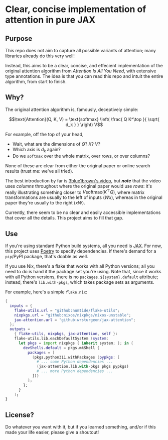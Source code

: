 # Clear, concise implementation of attention in pure JAX

## Purpose

This repo does not aim to capture all possible variants of attention;
many libraries already do this very well!

Instead, this aims to be a clear, concise, and effecient implementation of the original
attention algorithm from _Attention Is All You Need_, with extensive type annotations.
The idea is that you can read this repo and intuit the entire algorithm, from start to finish.

## Why?

The original attention algorithm is, famously, deceptively simple:

```math
\text{Attention}(Q, K, V) = \text{softmax} \left( \frac{ Q K^\top }{ \sqrt{ d_k } } \right) V
```

For example, off the top of your head,
- Wait, what are the dimensions of $Q$? $K$? $V$?
- Which axis is $`d_k`$ again?
- Do we `softmax` over the whole matrix, over rows, or over columns?

None of these are clear from either the original paper or online search results (trust me: we've all tried).

The best introduction by far is [3blue1brown's video](https://youtu.be/eMlx5fFNoYc?si=JUKzND7b0uQ00EaK),
but _**note**_ that the video uses _columns_ throughout where the original paper would use _rows_:
it's really illustrating something closer to $`V \text{softmax} \left( K^\top Q \right)`$,
where matrix transformations are usually to the left of inputs ($`W x`$),
whereas in the original paper they're usually to the right ($`x W`$).

Currently, there seem to be no clear and easily accessible implementations that cover all the details.
This project aims to fill that gap.

## Use

If you're using standard Python build systems, all you need is [JAX](https://github.com/google/jax).
For now, this project uses [Poetry](https://github.com/python-poetry/poetry) to specify dependencies.
If there's demand for a `pip`/PyPI package, that's doable as well.

If you use Nix, there's a flake that works with all Python versions;
all you need to do is hand it the package set you're using.
Note that, since it works with all Python versions, there is no `packages.${system}.default` attribute;
instead, there's `lib.with-pkgs`, which takes package sets as arguments.

For example, here's a simple `flake.nix`:
```nix
{
  inputs = {
    flake-utils.url = "github:numtide/flake-utils";
    nixpkgs.url = "github:nixos/nixpkgs/nixos-unstable";
    jax-attention.url = "github:wrsturgeon/jax-attention";
  };
  outputs =
    { flake-utils, nixpkgs, jax-attention, self }:
    flake-utils.lib.eachDefaultSystem (system:
      let pkgs = import nixpkgs { inherit system; }; in {
        devShells.default = pkgs.mkShell {
          packages = [
            (pkgs.python311.withPackages (pypkgs: [
              # ... some Python dependencies ...
              (jax-attention.lib.with-pkgs pkgs pypkgs)
              # ... more Python dependencies ...
            ]))
          ];
        };
      }
    );
}
```

## License?

Do whatever you want with it, but
if you learned something, and/or
if this made your life easier,
please give a shoutout!
